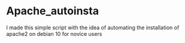 # Apache_autoinsta
I made this simple script with the idea of ​​automating the installation of apache2 on debian 10 for novice users
